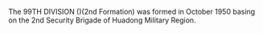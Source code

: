 The 99TH DIVISION ()(2nd Formation) was formed in October 1950 basing on the 2nd Security Brigade of Huadong Military Region.

